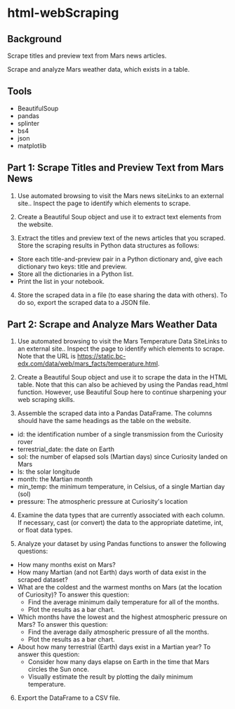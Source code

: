 # html-webScraping

## Background
Scrape titles and preview text from Mars news articles.

Scrape and analyze Mars weather data, which exists in a table.

## Tools
  - BeautifulSoup
  - pandas
  - splinter
  - bs4
  - json
  - matplotlib

## Part 1: Scrape Titles and Preview Text from Mars News
1. Use automated browsing to visit the Mars news siteLinks to an external site.. Inspect the page to identify which elements to scrape.

2. Create a Beautiful Soup object and use it to extract text elements from the website.

3. Extract the titles and preview text of the news articles that you scraped. Store the scraping results in Python data structures as follows:
  - Store each title-and-preview pair in a Python dictionary and, give each dictionary two keys: title and preview.
  - Store all the dictionaries in a Python list.
  - Print the list in your notebook.

4. Store the scraped data in a file (to ease sharing the data with others). To do so, export the scraped data to a JSON file. 

## Part 2: Scrape and Analyze Mars Weather Data

1. Use automated browsing to visit the Mars Temperature Data SiteLinks to an external site.. Inspect the page to identify which elements to scrape. Note that the URL is https://static.bc-edx.com/data/web/mars_facts/temperature.html.

2. Create a Beautiful Soup object and use it to scrape the data in the HTML table. Note that this can also be achieved by using the Pandas read_html function. However, use Beautiful Soup here to continue sharpening your web scraping skills.

3. Assemble the scraped data into a Pandas DataFrame. The columns should have the same headings as the table on the website.
  - id: the identification number of a single transmission from the Curiosity rover
  - terrestrial_date: the date on Earth
  - sol: the number of elapsed sols (Martian days) since Curiosity landed on Mars
  - ls: the solar longitude
  - month: the Martian month
  - min_temp: the minimum temperature, in Celsius, of a single Martian day (sol)
  - pressure: The atmospheric pressure at Curiosity's location

4. Examine the data types that are currently associated with each column. If necessary, cast (or convert) the data to the appropriate datetime, int, or float data types.

5. Analyze your dataset by using Pandas functions to answer the following questions:
  - How many months exist on Mars?
  - How many Martian (and not Earth) days worth of data exist in the scraped dataset?
  - What are the coldest and the warmest months on Mars (at the location of Curiosity)? To answer this question:
      - Find the average minimum daily temperature for all of the months.
      - Plot the results as a bar chart.
  - Which months have the lowest and the highest atmospheric pressure on Mars? To answer this question:
      - Find the average daily atmospheric pressure of all the months.
      - Plot the results as a bar chart.
  - About how many terrestrial (Earth) days exist in a Martian year? To answer this question:
      - Consider how many days elapse on Earth in the time that Mars circles the Sun once.
      - Visually estimate the result by plotting the daily minimum temperature.

6. Export the DataFrame to a CSV file.

